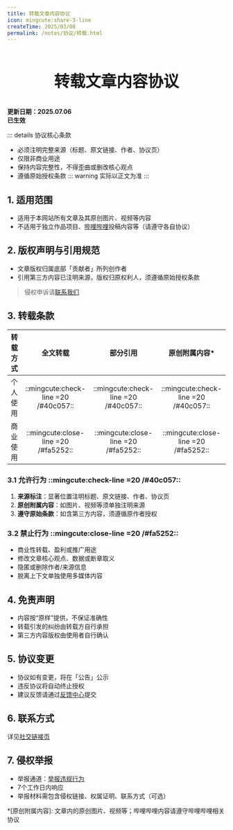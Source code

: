 ```yaml
---
title: 转载文章内容协议
icon: mingcute:share-3-line
createTime: 2025/03/08
permalink: /notes/协议/转载.html
---
```


<div style="text-align: center;">
    <p style="font-size: 36px; font-weight: 650; margin-top: 60px">转载文章内容协议</p>
</div>

**更新日期：2025.07.06**  
**已生效**

::: details 协议核心条款
- 必须注明完整来源（标题、原文链接、作者、协议页）
- 仅限非商业用途
- 保持内容完整性，不得歪曲或删改核心观点
- 遵循原始授权条款
::: warning 实际以正文为准
:::

## 1. 适用范围

- 适用于本网站所有文章及其原创图片、视频等内容
- 不适用于独立作品项目、[哔哩哔哩](https://www.bilibili.com/)投稿内容等（请遵守各自协议）

## 2. 版权声明与引用规范

- 文章版权归属底部「贡献者」所列创作者
- 引用第三方内容已注明来源，版权归原权利人，须遵循原始授权条款

> 侵权申诉请[联系我们](#_6-联系方式)

## 3. 转载条款

| 转载方式 | 全文转载 | 部分引用 | 原创附属内容* |
| ---------- | :------: | :------: | :-----------: |
| 个人使用 | ::mingcute:check-line =20 /#40c057:: | ::mingcute:check-line =20 /#40c057:: | ::mingcute:check-line =20 /#40c057:: |
| 商业使用 | ::mingcute:close-line =20 /#fa5252:: | ::mingcute:close-line =20 /#fa5252:: | ::mingcute:close-line =20 /#fa5252:: |

### 3.1 允许行为 ::mingcute:check-line =20 /#40c057::

1. **来源标注**：显著位置注明标题、原文链接、作者、协议页
2. **原创附属内容**：如图片、视频等须单独注明来源
3. **遵守原始条款**：如含第三方内容，须遵循原作者授权

### 3.2 禁止行为 ::mingcute:close-line =20 /#fa5252::

- 商业性转载、盈利或推广用途
- 修改文章核心观点、数据或断章取义
- 隐匿或删除作者/来源信息
- 脱离上下文单独使用多媒体内容

## 4. 免责声明

- 内容按“原样”提供，不保证准确性
- 转载引发的纠纷由转载方自行承担
- 第三方内容版权由使用者自行确认

## 5. 协议变更

- 协议如有变更，将在「公告」公示
- 违反协议将自动终止授权
- 建议反馈请通过[反馈中心](/notes/反馈中心/反馈.html)提交

## 6. 联系方式

详见[社交链接页](/notes/更多/链接.html#qq-群)

## 7. 侵权举报

- 举报通道：[举报违规行为](/notes/反馈中心/举报违规行为.html)
- 7个工作日内响应
- 举报材料需包含侵权链接、权属证明、联系方式（可选）

*[原创附属内容]: 文章内的原创图片、视频等；哔哩哔哩内容请遵守哔哩哔哩相关协议